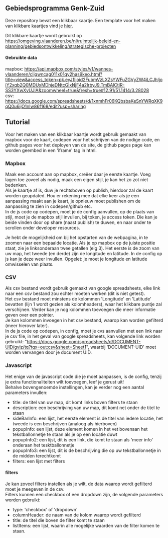 ## Gebiedsprogramma Genk-Zuid

Deze repository bevat een klikbaar kaartje. Een template voor het maken van klikbare kaartjes vind je [hier](https://codepen.io/wannes-vlaanderen/pen/oNQGWxx).

Dit klikbare kaartje wordt gebruikt op https://omgeving.vlaanderen.be/nl/ruimtelijk-beleid-en-planning/gebiedsontwikkeling/strategische-projecten

#### Gebruikte data
mapbox: https://api.mapbox.com/styles/v1/wannes-vlaanderen/cljqwncag011x01qy2has9keo.html?title=view&access_token=pk.eyJ1Ijoid2FubmVzLXZsYWFuZGVyZW4iLCJhIjoiY2xqb2Q0MDUxMDhjeDNtcGIxNjF4a2lrbyJ9.TmBAlCtIR-SS3YXwXvUJlA&zoomwheel=true&fresh=true#12.91/51.1414/3.28028  
csv: https://docs.google.com/spreadsheets/d/1xnmhFr06KQbsbaKeSnYWRqXK9qQ0u6ijO1nIw86f168/edit?usp=sharing


## Tutorial

Voor het maken van een klikbaar kaartje wordt gebruik gemaakt van mapbox voor de kaart, codepen voor het schrijven van de nodige code, en github pages voor het deployen van de site, de github pages page kan worden geembed in een 'iframe' tag in html.


### Mapbox
Maak een account aan op mapbox, creëer daar je eerste kaartje. Voeg lagen toe zoveel als nodig, maak een eigen stijl, je kan het zo zot niet bedenken.  
Als je kaartje af is, duw je rechtsboven op publish, hierdoor zal de kaart worden geupdated. Hou er rekening mee dat elke keer als je een aanpassing maakt aan je kaart, je opnieuw moet publishen om de aanpassing te zien in codepen/github etc.  
In de js code op codepen, moet je de config aanvullen, op de plaats van stijl, moet je de mapbox stijl invullen, bij token, je access token. Die kan je beide vinden door op share (naast publish) te duwen, en naar onder te scrollen onder developer resources.  

Je hebt de mogelijkheid om bij het opstarten van de webpagina, in te zoomen naar een bepaalde locatie. Als je op mapbox op de juiste positie staat, zie je linksonderaan twee getallen (eig 3). Het eerste is de zoom van uw map, het tweede (en derde) zijn de longitude en latitude. In de config op js kan je deze weer invullen. Opgelet: je moet je longitude en latitude omwisselen van plaats.

### CSV
Als csv bestand wordt gebruik gemaakt van google spreadsheets, elke link naar een csv bestand zou echter moeten werken (dit is niet getest).  
Het csv bestand moet minstens de kolommen 'Longitude' en 'Latitude' bevatten (lijn 1 wordt gezien als kolomheaders), waar het klikbare puntje zal verschijnen. Verder kan je nog kolommen toevoegen die meer informatie geven over een pointer.  
Je kan kolommen invoegen in het csv bestand, waarop kan worden gefilterd (meer hierover later).  
In de js code op codepen, in config, moet je cvs aanvullen met een link naar je csv file, in het geval van google spreadsheets, kan volgende link worden gebruikt: "https://docs.google.com/spreadsheets/d/DOCUMENT-UID/gviz/tq?tqx=out:csv&sheet=Sheet1", waarbij 'DOCUMENT-UID' moet worden vervangen door je document UID.

### Javascript
Het enige van de javascript code die je moet aanpassen, is de config, tenzij je extra functionaliteiten wilt toevoegen, leef je gerust uit!  
Behalve bovengenoemde instellingen, kan je verder nog een aantal parameters invullen:
- title: de titel van uw map, dit komt links boven filters te staan
- description: een beschrijving van uw map, dit komt net onder de titel te staan
- sideBarInfo: een lijst, het eerste element is de titel van iedere locatie, het tweede is een beschrijven (analoog als hierboven)
- popupInfo: een lijst, deze element komen in het vet bovenaan het tekstballonnetje te staan als je op een locatie duwt
- popupInfo2: een lijst, dit is een link, die komt te staan als 'meer info' onderaan het tesktballonnetje
- popupInfo3: een lijst, dit is de beschrijving die op uw tekstballonnetje in de midden terechtkomt
- filters: een lijst met filters

#### filters
Je kan zoveel filters instellen als je wilt, de data waarop wordt gefilterd moet je meegeven in de csv.  
Filters kunnen een checkbox of een dropdown zijn, de volgende parameters worden gebruikt:

- type: 'checkbox' of 'dropdown'
- columnHeader: de naam van de kolom waarop wordt gefilterd
- title: de titel die boven de filter komt te staan
- listItems: een lijst, waarin alle mogelijke waarden van de filter komen te staan.
